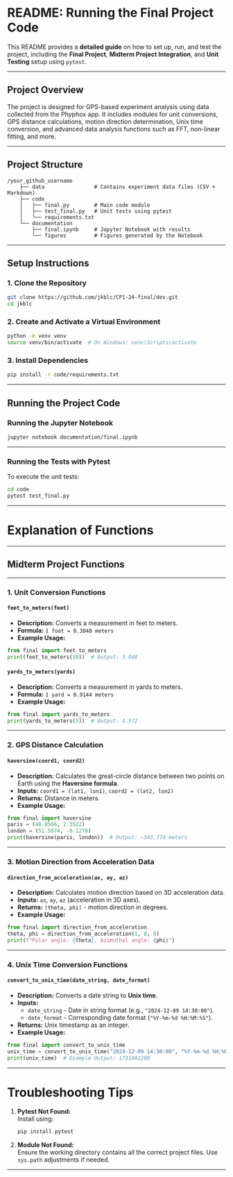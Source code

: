 
# **README: Running the Final Project Code**  

This README provides a **detailed guide** on how to set up, run, and test the project, including the **Final Project**, **Midterm Project Integration**, and **Unit Testing** setup using `pytest`.  

---

## **Project Overview**  

The project is designed for GPS-based experiment analysis using data collected from the Phyphox app. It includes modules for unit conversions, GPS distance calculations, motion direction determination, Unix time conversion, and advanced data analysis functions such as FFT, non-linear fitting, and more.  

---

## **Project Structure**  

```plaintext
/your_github_username
    ├── data                # Contains experiment data files (CSV + Markdown)
    ├── code
    │   ├── final.py        # Main code module
    │   ├── test_final.py   # Unit tests using pytest
    │   └── requirements.txt
    └── documentation
        ├── final.ipynb     # Jupyter Notebook with results
        └── figures         # Figures generated by the Notebook
```

---

## **Setup Instructions**  

### **1. Clone the Repository**  
```bash
git clone https://github.com/jkblc/CP1-24-final/dev.git
cd jkblc
```

### **2. Create and Activate a Virtual Environment**  
```bash
python -m venv venv
source venv/bin/activate  # On Windows: venv\Scripts\activate
```

### **3. Install Dependencies**  
```bash
pip install -r code/requirements.txt
```

---

## **Running the Project Code**  

### **Running the Jupyter Notebook**
```bash
jupyter notebook documentation/final.ipynb
```

---

### **Running the Tests with Pytest**  

To execute the unit tests:  

```bash
cd code
pytest test_final.py
```

---

# **Explanation of Functions**  

---

## **Midterm Project Functions**  

---

### **1. Unit Conversion Functions**  

#### **`feet_to_meters(feet)`**  
- **Description:** Converts a measurement in feet to meters.  
- **Formula:** `1 foot = 0.3048 meters`  
- **Example Usage:**  
```python
from final import feet_to_meters
print(feet_to_meters(10))  # Output: 3.048
```

#### **`yards_to_meters(yards)`**  
- **Description:** Converts a measurement in yards to meters.  
- **Formula:** `1 yard = 0.9144 meters`  
- **Example Usage:**  
```python
from final import yards_to_meters
print(yards_to_meters(5))  # Output: 4.572
```

---

### **2. GPS Distance Calculation**  

#### **`haversine(coord1, coord2)`**  
- **Description:** Calculates the great-circle distance between two points on Earth using the **Haversine formula**.  
- **Inputs:** `coord1 = (lat1, lon1)`, `coord2 = (lat2, lon2)`  
- **Returns:** Distance in meters.  
- **Example Usage:**  
```python
from final import haversine
paris = (48.8566, 2.3522)
london = (51.5074, -0.1278)
print(haversine(paris, london))  # Output: ~343,774 meters
```

---

### **3. Motion Direction from Acceleration Data**  

#### **`direction_from_acceleration(ax, ay, az)`**  
- **Description:** Calculates motion direction based on 3D acceleration data.  
- **Inputs:** `ax`, `ay`, `az` (acceleration in 3D axes).  
- **Returns:** `(theta, phi)` - motion direction in degrees.  
- **Example Usage:**  
```python
from final import direction_from_acceleration
theta, phi = direction_from_acceleration(1, 0, 0)
print(f"Polar angle: {theta}, Azimuthal angle: {phi}")
```

---

### **4. Unix Time Conversion Functions**  

#### **`convert_to_unix_time(date_string, date_format)`**  
- **Description:** Converts a date string to **Unix time**.  
- **Inputs:**  
  - `date_string` - Date in string format (e.g., `"2024-12-09 14:30:00"`).  
  - `date_format` - Corresponding date format (`"%Y-%m-%d %H:%M:%S"`).  
- **Returns:** Unix timestamp as an integer.  
- **Example Usage:**  
```python
from final import convert_to_unix_time
unix_time = convert_to_unix_time("2024-12-09 14:30:00", "%Y-%m-%d %H:%M:%S")
print(unix_time)  # Example Output: 1731082200
```

---

# **Troubleshooting Tips**  

1. **Pytest Not Found:**  
   Install using:  
   ```bash
   pip install pytest
   ```

2. **Module Not Found:**  
   Ensure the working directory contains all the correct project files. Use `sys.path` adjustments if needed.

---
